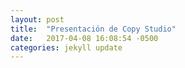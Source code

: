 ```yaml
---
layout: post
title:  "Presentación de Copy Studio"
date:   2017-04-08 16:08:54 -0500
categories: jekyll update
---
```


